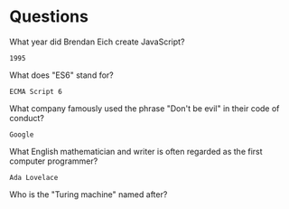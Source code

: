 # Questions

What year did Brendan Eich create JavaScript?

```
1995 
```

What does "ES6" stand for?

```
ECMA Script 6
```

What company famously used the phrase "Don't be evil" in their code of conduct?

```
Google 
```

What English mathematician and writer is often regarded as the first computer programmer?

```
Ada Lovelace
```

Who is the "Turing machine" named after?

```

```
